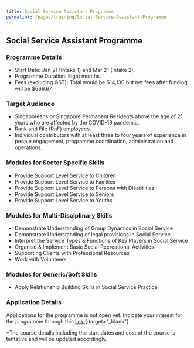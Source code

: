 ```yaml
---
title: Social Service Assistant Programme
permalink: /pages/training/Social-Service-Assistant-Programme
---
```


## Social Service Assistant Programme

### Programme Details
-   Start Date: Jan 21 (Intake 1) and Mar 21 (Intake 2).
-   Programme Duration: Eight months.
-   Fees (excluding GST): Total would be $14,130 but net fees after funding will be $666.67.  
 

### Target Audience

-   Singaporeans or Singapore Permanent Residents above the age of 21 years who are affected by the COVID-19 pandemic.
-   Rank and File (RnF) employees.
-   Individual contributors with at least three to four years of experience in people engagement, programme coordination, administration and operations.

### Modules for Sector Specific Skills 

-   Provide Support Level Service to Children
-   Provide Support Level Service to Families
-   Provide Support Level Service to Persons with Disabilities
-   Provide Support Level Service to Seniors
-   Provide Support Level Service to Youths

### Modules for Multi-Disciplinary Skills 

-   Demonstrate Understanding of Group Dynamics in Social Service 
-   Demonstrate Understanding of legal provisions in Social Service 
-   Interpret the Service Types & Functions of Key Players in Social Service 
-   Organise & Implement Basic Social Recreational Activities
-   Supporting Clients with Professional Resources
-   Work with Volunteers

### Modules for Generic/Soft Skills
-   Apply Relationship Building Skills in Social Service Practice

### Application Details 

Applications for the programme is not open yet. Indicate your interest for the programme through this [link.](https://form.gov.sg/#!/5f8420be1ae42f00115acdf3){:target="_blank"}

*The course details including the start dates and cost of the course is tentative and will be updated accordingly.
